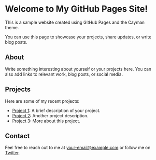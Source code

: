 # Welcome to My GitHub Pages Site!

This is a sample website created using GitHub Pages and the Cayman theme.

You can use this page to showcase your projects, share updates, or write blog posts.

## About

Write something interesting about yourself or your projects here. You can also add links to relevant work, blog posts, or social media.

## Projects

Here are some of my recent projects:

- [Project 1](#): A brief description of your project.
- [Project 2](#): Another project description.
- [Project 3](#): More about this project.

## Contact

Feel free to reach out to me at [your-email@example.com](mailto:your-email@example.com) or follow me on [Twitter](https://twitter.com/yourtwitterhandle).
